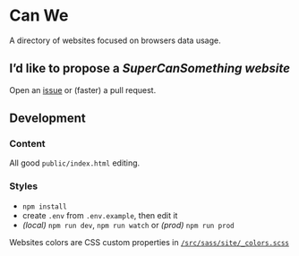 # Can We

A directory of websites focused on browsers data usage.

## I’d like to propose a _SuperCanSomething website_

Open an [issue](https://github.com/meduzen/canwe/issues) or (faster) a pull request.

## Development

### Content

All good `public/index.html` editing.

### Styles

- `npm install`
- create `.env` from `.env.example`, then edit it
- _(local)_ `npm run dev`, `npm run watch` or _(prod)_ `npm run prod`

Websites colors are CSS custom properties in [`/src/sass/site/_colors.scss`](/src/sass/site/_colors.scss)
